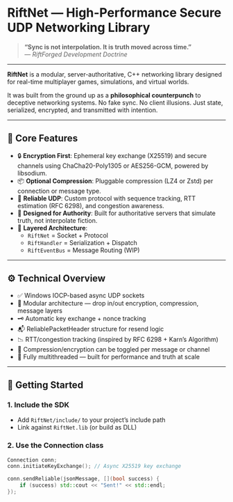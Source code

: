 # RiftNet — High-Performance Secure UDP Networking Library

> **“Sync is not interpolation. It is truth moved across time.”**  
> — *RiftForged Development Doctrine*

---

**RiftNet** is a modular, server-authoritative, C++ networking library designed for real-time multiplayer games, simulations, and virtual worlds.

It was built from the ground up as a **philosophical counterpunch** to deceptive networking systems. No fake sync. No client illusions. Just state, serialized, encrypted, and transmitted with intention.

---

## 🔧 Core Features

- 🔒 **Encryption First**: Ephemeral key exchange (X25519) and secure channels using ChaCha20-Poly1305 or AES256-GCM, powered by libsodium.
- 📦 **Optional Compression**: Pluggable compression (LZ4 or Zstd) per connection or message type.
- 🔁 **Reliable UDP**: Custom protocol with sequence tracking, RTT estimation (RFC 6298), and congestion awareness.
- 🧠 **Designed for Authority**: Built for authoritative servers that simulate truth, not interpolate fiction.
- 🧩 **Layered Architecture**:
  - `RiftNet` = Socket + Protocol
  - `RiftHandler` = Serialization + Dispatch
  - `RiftEventBus` = Message Routing (WIP)

---

## ⚙️ Technical Overview

- ✅ Windows IOCP-based async UDP sockets
- 🧩 Modular architecture — drop in/out encryption, compression, message layers
- 🗝 Automatic key exchange + nonce tracking
- 📬 ReliablePacketHeader structure for resend logic
- 📉 RTT/congestion tracking (inspired by RFC 6298 + Karn’s Algorithm)
- 🔐 Compression/encryption can be toggled per message or channel
- 🧵 Fully multithreaded — built for performance and truth at scale

---

## 🚀 Getting Started

### 1. Include the SDK

- Add `RiftNet/include/` to your project’s include path
- Link against `RiftNet.lib` (or build as DLL)

### 2. Use the Connection class

```cpp
Connection conn;
conn.initiateKeyExchange(); // Async X25519 key exchange

conn.sendReliable(jsonMessage, [](bool success) {
    if (success) std::cout << "Sent!" << std::endl;
});
